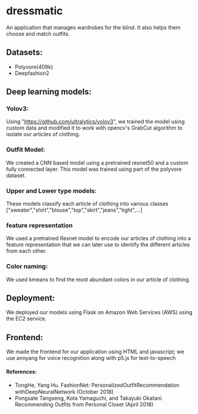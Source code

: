 # dressmatic
An application that manages wardrobes for the blind. It also helps them choose and match outfits.

## Datasets:
* Polyvore(409k)
* Deepfashion2

## Deep learning models:
### Yolov3:
Using "https://github.com/ultralytics/yolov3", we trained the model using custom data and modified it to work with opencv's GrabCut algorithm to isolate our articles of clothing.

### Outfit Model:
We created a CNN based model using a pretrained resnet50 and a custom fully connected layer. This model was trained using part of the polyvore dataset.

### Upper and Lower type models:
These models classify each article of clothing into various classes ["sweater","shirt","blouse","top","skirt","jeans","tight",...]

### feature representation
We used a pretrained Resnet model to encode our articles of clothing into a feature representation that we can later use to identify the different articles from each other.

### Color naming:
We used kmeans to find the most abundant colors in our article of clothing.

## Deployment:
We deployed our models using Flask on Amazon Web Services (AWS) using the EC2 service.

## Frontend:
We made the frontend for our application using HTML and javascript; we use annyang for voice recognition along with p5.js for text-to-speech


#### References:
* TongHe, Yang Hu. FashionNet: PersonalizedOutﬁtRecommendation withDeepNeuralNetwork (October 2018)
* Pongsate Tangseng, Kota Yamaguchi, and Takayuki Okatani. Recommending Outfits from Personal Closet (April 2018)

